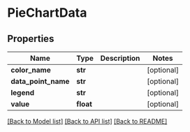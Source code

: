# PieChartData

## Properties
Name | Type | Description | Notes
------------ | ------------- | ------------- | -------------
**color_name** | **str** |  | [optional] 
**data_point_name** | **str** |  | [optional] 
**legend** | **str** |  | [optional] 
**value** | **float** |  | [optional] 

[[Back to Model list]](../README.md#documentation-for-models) [[Back to API list]](../README.md#documentation-for-api-endpoints) [[Back to README]](../README.md)

